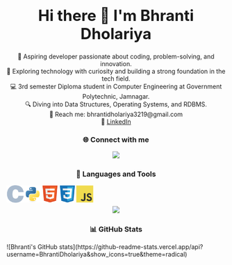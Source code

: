 <h1 style="text-align:center; font-size:2.5em;">
Hi there 👋 I'm Bhranti Dholariya
</h1>

<p align="center">
🚀 Aspiring developer passionate about coding, problem-solving, and innovation.<br>
🌟 Exploring technology with curiosity and building a strong foundation in the tech field.<br>
💻 3rd semester Diploma student in Computer Engineering at Government Polytechnic, Jamnagar.<br>
🔍 Diving into Data Structures, Operating Systems, and RDBMS.<br>
📧 Reach me: bhrantidholariya3219@gmail.com<br>
🔗 <a href="https://www.linkedin.com/in/bhranti-dholariya-4772383b/">LinkedIn</a>
</p> 

<h3 align="center">🌐 Connect with me</h3>
<p align="center">
<a href="https://www.linkedin.com/in/bhranti-dholariya-4772383b/">
  <img src="https://cdn.jsdelivr.net/gh/devicons/devicon/icons/linkedin/linkedin-original.svg" width="40px"/>
</a>
</p>

<h3 align="center">🔧 Languages and Tools</h3>  
<p align="center">
   <img align="left" alt="C" width="40px" src="https://raw.githubusercontent.com/devicons/devicon/master/icons/c/c-original.svg"/>
   <img align="left" alt="Python" width="40px" src="https://raw.githubusercontent.com/devicons/devicon/master/icons/python/python-original.svg"/>
   <img align="left" alt="HTML5" width="40px" src="https://raw.githubusercontent.com/devicons/devicon/master/icons/html5/html5-original.svg"/>
   <img align="left" alt="CSS3" width="40px" src="https://raw.githubusercontent.com/devicons/devicon/master/icons/css3/css3-original.svg"/>
   <img align="left" alt="JavaScript" width="40px" src="https://raw.githubusercontent.com/devicons/devicon/master/icons/javascript/javascript-original.svg"/>
  <br>
  <br>
</p>

<p align="center">
  <img src="https://github-readme-stats.vercel.app/api/top-langs/?username=BhrantiDholariya&layout=compact&theme=radical"/>
</p>

<h3 align="center"> 📊 GitHub Stats</h3>  
![Bhranti's GitHub stats](https://github-readme-stats.vercel.app/api?username=BhrantiDholariya&show_icons=true&theme=radical)
